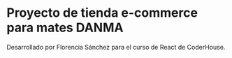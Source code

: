 # Proyecto de tienda e-commerce para mates DANMA

Desarrollado por Florencia Sánchez para el curso de React de CoderHouse.


